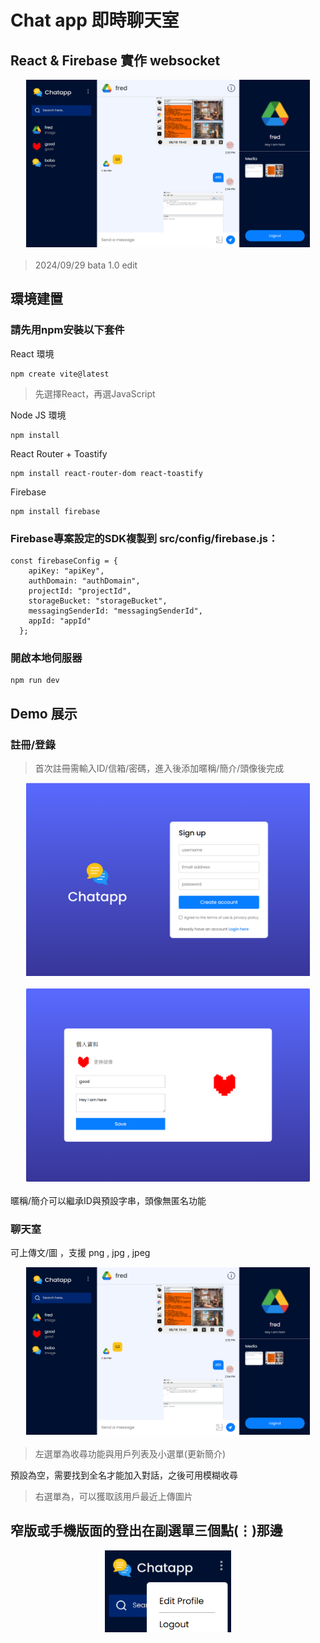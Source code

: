 # Chat app 即時聊天室

## React & Firebase 實作 websocket

<div style="display: flex; justify-content: center; margin-bottom: 20px;">
  <img src="/sample.png" alt="GitHub 簡介" style="width: 90%;">
</div>

> 2024/09/29 bata 1.0 edit

## 環境建置

### 請先用npm安裝以下套件

React 環境
```
npm create vite@latest 
```
> 先選擇React，再選JavaScript

Node JS 環境
```
npm install
```


React Router + Toastify  
```
npm install react-router-dom react-toastify
```


Firebase
```
npm install firebase
```


### Firebase專案設定的SDK複製到 src/config/firebase.js：
```
const firebaseConfig = {    
    apiKey: "apiKey",
    authDomain: "authDomain",
    projectId: "projectId",
    storageBucket: "storageBucket",
    messagingSenderId: "messagingSenderId",
    appId: "appId"
  };
```
### 開啟本地伺服器
```
npm run dev
```

## Demo 展示

### 註冊/登錄
> 首次註冊需輸入ID/信箱/密碼，進入後添加暱稱/簡介/頭像後完成

<div style="display: flex; justify-content: center; margin-bottom: 20px;">
  <img src="/Demo/ChatLogin.png" alt="登錄" style="width: 90%;">
</div>

<div style="display: flex; justify-content: center; margin-bottom: 20px;">
  <img src="/Demo/Profile.png" alt="個人簡介" style="width: 90%;">
</div>

暱稱/簡介可以繼承ID與預設字串，頭像無匿名功能

### 聊天室
可上傳文/圖 ，支援 png , jpg , jpeg
<div style="display: flex; justify-content: center; margin-bottom: 20px;">
  <img src="/sample.png" alt="聊天室" style="width: 90%;">
</div>

> 左選單為收尋功能與用戶列表及小選單(更新簡介)

預設為空，需要找到全名才能加入對話，之後可用模糊收尋

> 右選單為，可以獲取該用戶最近上傳圖片


## 窄版或手機版面的登出在副選單三個點(⋮)那邊

<div style="display: flex; justify-content: center; margin-bottom: 20px;">
  <img src="/Demo/logout.png" alt="登出" style="width: 40%;">
</div>

